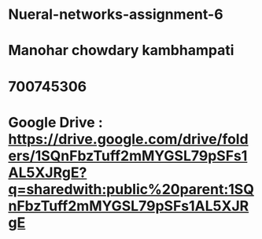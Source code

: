 # Nueral-networks-assignment-6
# Manohar chowdary kambhampati
# 700745306
# Google Drive : https://drive.google.com/drive/folders/1SQnFbzTuff2mMYGSL79pSFs1AL5XJRgE?q=sharedwith:public%20parent:1SQnFbzTuff2mMYGSL79pSFs1AL5XJRgE
